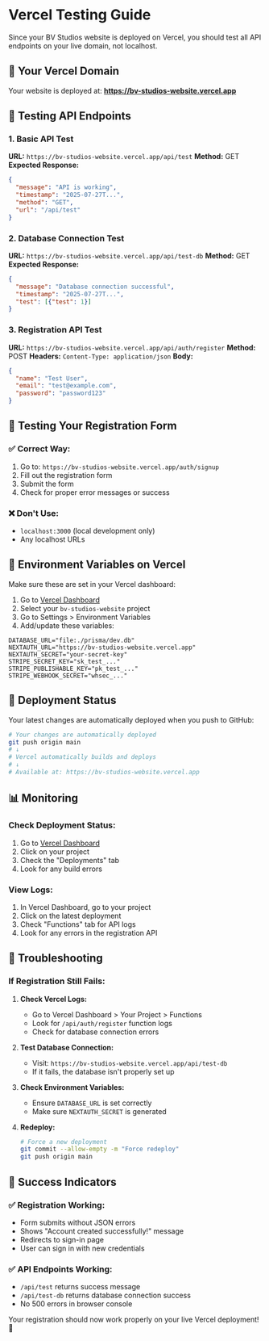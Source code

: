 # Vercel Testing Guide

Since your BV Studios website is deployed on Vercel, you should test all API endpoints on your live domain, not localhost.

## 🔗 Your Vercel Domain

Your website is deployed at: **https://bv-studios-website.vercel.app**

## 🧪 Testing API Endpoints

### 1. Basic API Test
**URL:** `https://bv-studios-website.vercel.app/api/test`
**Method:** GET
**Expected Response:**
```json
{
  "message": "API is working",
  "timestamp": "2025-07-27T...",
  "method": "GET",
  "url": "/api/test"
}
```

### 2. Database Connection Test
**URL:** `https://bv-studios-website.vercel.app/api/test-db`
**Method:** GET
**Expected Response:**
```json
{
  "message": "Database connection successful",
  "timestamp": "2025-07-27T...",
  "test": [{"test": 1}]
}
```

### 3. Registration API Test
**URL:** `https://bv-studios-website.vercel.app/api/auth/register`
**Method:** POST
**Headers:** `Content-Type: application/json`
**Body:**
```json
{
  "name": "Test User",
  "email": "test@example.com",
  "password": "password123"
}
```

## 🎯 Testing Your Registration Form

### ✅ Correct Way:
1. Go to: `https://bv-studios-website.vercel.app/auth/signup`
2. Fill out the registration form
3. Submit the form
4. Check for proper error messages or success

### ❌ Don't Use:
- `localhost:3000` (local development only)
- Any localhost URLs

## 🔧 Environment Variables on Vercel

Make sure these are set in your Vercel dashboard:

1. Go to [Vercel Dashboard](https://vercel.com/dashboard)
2. Select your `bv-studios-website` project
3. Go to Settings > Environment Variables
4. Add/update these variables:

```env
DATABASE_URL="file:./prisma/dev.db"
NEXTAUTH_URL="https://bv-studios-website.vercel.app"
NEXTAUTH_SECRET="your-secret-key"
STRIPE_SECRET_KEY="sk_test_..."
STRIPE_PUBLISHABLE_KEY="pk_test_..."
STRIPE_WEBHOOK_SECRET="whsec_..."
```

## 🚀 Deployment Status

Your latest changes are automatically deployed when you push to GitHub:

```bash
# Your changes are automatically deployed
git push origin main
# ↓
# Vercel automatically builds and deploys
# ↓
# Available at: https://bv-studios-website.vercel.app
```

## 📊 Monitoring

### Check Deployment Status:
1. Go to [Vercel Dashboard](https://vercel.com/dashboard)
2. Click on your project
3. Check the "Deployments" tab
4. Look for any build errors

### View Logs:
1. In Vercel Dashboard, go to your project
2. Click on the latest deployment
3. Check "Functions" tab for API logs
4. Look for any errors in the registration API

## 🐛 Troubleshooting

### If Registration Still Fails:

1. **Check Vercel Logs:**
   - Go to Vercel Dashboard > Your Project > Functions
   - Look for `/api/auth/register` function logs
   - Check for database connection errors

2. **Test Database Connection:**
   - Visit: `https://bv-studios-website.vercel.app/api/test-db`
   - If it fails, the database isn't properly set up

3. **Check Environment Variables:**
   - Ensure `DATABASE_URL` is set correctly
   - Make sure `NEXTAUTH_SECRET` is generated

4. **Redeploy:**
   ```bash
   # Force a new deployment
   git commit --allow-empty -m "Force redeploy"
   git push origin main
   ```

## 🎉 Success Indicators

### ✅ Registration Working:
- Form submits without JSON errors
- Shows "Account created successfully!" message
- Redirects to sign-in page
- User can sign in with new credentials

### ✅ API Endpoints Working:
- `/api/test` returns success message
- `/api/test-db` returns database connection success
- No 500 errors in browser console

Your registration should now work properly on your live Vercel deployment! 🚀 